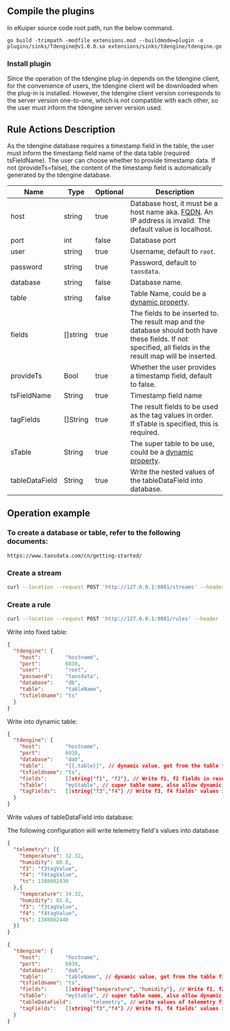 ## Compile the plugins

In eKuiper source code root path, run the below command.

```shell
go build -trimpath -modfile extensions.mod --buildmode=plugin -o plugins/sinks/Tdengine@v1.0.0.so extensions/sinks/tdengine/tdengine.go
```
### Install plugin

Since the operation of the tdengine plug-in depends on the tdengine client, for the convenience of users, the tdengine client will be downloaded when the plug-in is installed. However, the tdengine client version corresponds to the server version one-to-one, which is not compatible with each other, so the user must inform the tdengine server version used.

## Rule Actions Description

As the tdengine database requires a timestamp field in the table, the user must inform the timestamp field name of the data table (required tsFieldName). The user can choose whether to provide timestamp data. If not (provideTs=false), the content of the timestamp field is automatically generated by the tdengine database.

| Name           | Type     | Optional | Description                                                                                                                                                      |
|----------------|----------|----------|------------------------------------------------------------------------------------------------------------------------------------------------------------------|
| host           | string   | true     | Database host, it must be a host name aka. [FQDN](https://www.taosdata.com/blog/2020/09/11/1824.html). An IP address is invalid. The default value is localhost. |
| port           | int      | false    | Database port                                                                                                                                                    |
| user           | string   | true     | Username, default to `root`.                                                                                                                                     |
| password       | string   | true     | Password, default to `taosdata`.                                                                                                                                 |
| database       | string   | false    | Database name.                                                                                                                                                   |
| table          | string   | false    | Table Name, could be a [dynamic property](../../overview.md#dynamic-properties).                                                                                 |
| fields         | []string | true     | The fields to be inserted to. The result map and the database should both have these fields. If not specified, all fields in the result map will be inserted.    |
| provideTs      | Bool     | true     | Whether the user provides a timestamp field, default to false.                                                                                                   |
| tsFieldName    | String   | true     | Timestamp field name                                                                                                                                             |
| tagFields      | []String | true     | The result fields to be used as the tag values in order. If sTable is specified, this is required.                                                               |
| sTable         | String   | true     | The super table to be use, could be a [dynamic property](../../overview.md#dynamic-properties).                                                                  |
| tableDataField | String   | true     | Write the nested values of the tableDataField into database.                                                                                                     |

## Operation example

### To create a database or table, refer to the following documents:

```http
https://www.taosdata.com/cn/getting-started/
```

### Create a stream

```bash
curl --location --request POST 'http://127.0.0.1:9081/streams' --header 'Content-Type:application/json' --data '{"sql":"create stream demoStream(time string, age BIGINT) WITH ( DATASOURCE = \"device/+/message\", FORMAT = \"json\");"}'
```

### Create a rule

```bash
curl --location --request POST 'http://127.0.0.1:9081/rules' --header 'Content-Type:application/json' --data '{"id":"demoRule","sql":"SELECT * FROM demoStream;","actions":[{"tdengine":{"provideTs":true,"tsFieldName":"time","port":0,"ip":"127.0.0.1","user":"root","password":"taosdata","database":"dbName","table":"tableName","fields":["time","age"]}}]}'
```

Write into fixed table:

```json
{
  "tdengine": {
    "host":        "hostname",
    "port":        6030,
    "user":        "root",
    "password":    "taosdata",
    "database":    "db",
    "table":       "tableName",
    "tsfieldname": "ts"
  }
}
```

Write into dynamic table:

```json lines
{
  "tdengine": {
    "host":        "hostname",
    "port":        6030,
    "database":    "dab",
    "table":       "{{.table}}", // dynamic value, get from the table field of the result
    "tsfieldname": "ts",
    "fields":      []string{"f1", "f2"}, // Write f1, f2 fields in result into f1, f2 columns in the db
    "sTable":      "myStable", // super table name, also allow dynamic
    "tagFields":   []string{"f3","f4"} // Write f3, f4 fields' values in the result as tags in order
  }
}
```


Write values of tableDataField into database:

The following configuration will write telemetry field's values into database 

```json
{
  "telemetry": [{
    "temperature": 32.32,
    "humidity": 80.8,
    "f3": "f3tagValue",
    "f4": "f4tagValue",
    "ts": 1388082430
  },{
    "temperature": 34.32,
    "humidity": 81.8,
    "f3": "f3tagValue",
    "f4": "f4tagValue",
    "ts": 1388082440
  }]
}
```

```json lines
{
  "tdengine": {
    "host":        "hostname",
    "port":        6030,
    "database":    "dab",
    "table":       "tableName", // dynamic value, get from the table field of the result
    "tsfieldname": "ts",
    "fields":      []string{"temperature", "humidity"}, // Write f1, f2 fields in result into f1, f2 columns in the db
    "sTable":      "myStable", // super table name, also allow dynamic
    "tableDataField":      "telemetry", // write values of telemetry field into database
    "tagFields":   []string{"f3","f4"} // Write f3, f4 fields' values in the result as tags in order
  }
}
```